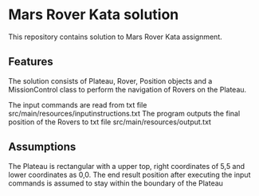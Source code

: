 # Mars Rover Kata solution

This repository contains solution to Mars Rover Kata assignment.

## Features

The solution consists of Plateau, Rover, Position objects and a MissionControl class to perform the navigation of Rovers on the Plateau.

The input commands are read from txt file src/main/resources/inputinstructions.txt
The program outputs the final position of the Rovers to txt file src/main/resources/output.txt

## Assumptions
The Plateau is rectangular with a upper top, right coordinates of 5,5 and lower coordinates as 0,0.
The end result position after executing the  input commands is assumed to stay within the boundary of the Plateau



